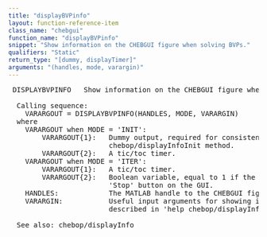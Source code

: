 ```yaml
---
title: "displayBVPinfo"
layout: function-reference-item
class_name: "chebgui"
function_name: "displayBVPinfo"
snippet: "Show information on the CHEBGUI figure when solving BVPs."
qualifiers: "Static"
return_type: "[dummy, displayTimer]"
arguments: "(handles, mode, varargin)"
---
```


<pre class="help-text"> DISPLAYBVPINFO   Show information on the CHEBGUI figure when solving BVPs.
 
  Calling sequence:
    VARARGOUT = DISPLAYBVPINFO(HANDLES, MODE, VARARGIN)
  where
    VARARGOUT when MODE = 'INIT':
        VARARGOUT{1}:   Dummy output, required for consistency with the
                        chebop/displayInfoInit method.
        VARARGOUT{2}:   A tic/toc timer.
    VARARGOUT when MODE = 'ITER':
        VARARGOUT{1}:   A tic/toc timer.
        VARARGOUT{2}:   Boolean variable, equal to 1 if the user pressed the
                        'Stop' button on the GUI. 
    HANDLES:            The MATLAB handle to the CHEBGUI figure.
    VARARGIN:           Useful input arguments for showing information, further
                        described in 'help chebop/displayInfo)
 
  See also: chebop/displayInfo
</pre>